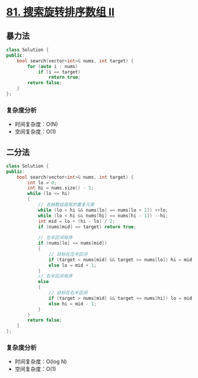 # [81. 搜索旋转排序数组 II](https://leetcode-cn.com/problems/search-in-rotated-sorted-array-ii/)

## 暴力法

```cpp
class Solution {
public:
    bool search(vector<int>& nums, int target) {
        for (auto i : nums)
            if (i == target)
                return true;
        return false;
    }
};
```

### 复杂度分析

- 时间复杂度：O(N)
- 空间复杂度：O(1)

## 二分法

```cpp
class Solution {
public:
    bool search(vector<int>& nums, int target) {
        int lo = 0;
        int hi = nums.size() - 1;
        while (lo <= hi)
        {
            // 去掉数组首尾的重复元素
            while (lo < hi && nums[lo] == nums[lo + 1]) ++lo;
            while (lo < hi && nums[hi] == nums[hi - 1]) --hi;
            int mid = lo + (hi - lo) / 2;
            if (nums[mid] == target) return true;
            
            // 左半区间有序
            if (nums[lo] <= nums[mid])
            {
                // 目标在左半区间
                if (target < nums[mid] && target >= nums[lo]) hi = mid - 1;
                else lo = mid + 1;
            }
            // 右半区间有序
            else
            {
                // 目标在右半区间
                if (target > nums[mid] && target <= nums[hi]) lo = mid + 1;
                else hi = mid - 1;
            }
        }
        return false;
    }
};
```

### 复杂度分析

- 时间复杂度：O(log N)
- 空间复杂度：O(1)